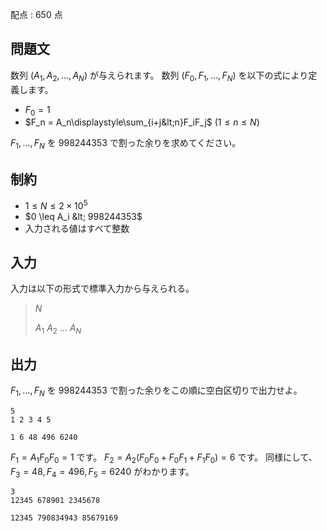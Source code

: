 配点 : $650$ 点

## 問題文

数列 $(A_1, A_2, \ldots , A_N)$ が与えられます。
数列 $(F_0, F_1, \ldots , F_N)$ を以下の式により定義します。

- $F_0 = 1$
- $F_n = A_n\displaystyle\sum_{i+j&lt;n}F_iF_j$ $(1 \leq n \leq N)$

$F_1, \ldots , F_N$ を $998244353$ で割った余りを求めてください。

## 制約

- $1 \leq N \leq 2 \times 10^5$
- $0 \leq A_i &lt; 998244353$
- 入力される値はすべて整数

## 入力

入力は以下の形式で標準入力から与えられる。

> $N$
> 
> $A_1$ $A_2$ $\ldots$ $A_N$

## 出力

$F_1, \ldots , F_N$ を $998244353$ で割った余りをこの順に空白区切りで出力せよ。

```input1
5
1 2 3 4 5
```

```output1
1 6 48 496 6240
```

$F_1 = A_1F_0F_0 = 1$ です。
$F_2 = A_2(F_0F_0+F_0F_1+F_1F_0) = 6$ です。
同様にして、$F_3 = 48, F_4 = 496, F_5 = 6240$ がわかります。

```input2
3
12345 678901 2345678
```

```output2
12345 790834943 85679169
```